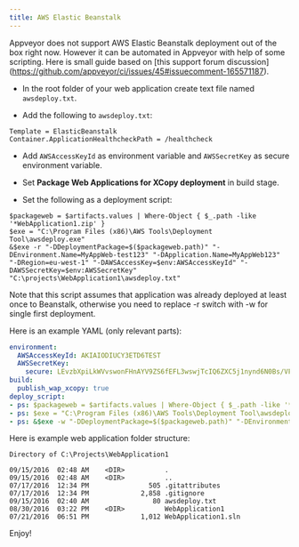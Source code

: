 ```yaml
---
title: AWS Elastic Beanstalk
---
```

Appveyor does not support AWS Elastic Beanstalk deployment out of the box right now. However it can be automated in Appveyor with help of some scripting. Here is small guide based on [this support forum discussion] (<https://github.com/appveyor/ci/issues/45#issuecomment-165571187>).

* In the root folder of your web application create text file named `awsdeploy.txt`.

* Add the following to `awsdeploy.txt`:

```text
Template = ElasticBeanstalk
Container.ApplicationHealthcheckPath = /healthcheck
```

* Add `AWSAccessKeyId` as environment variable and `AWSSecretKey` as secure environment variable.

* Set **Package Web Applications for XCopy deployment** in build stage.

* Set the following as a deployment script:

```text
$packageweb = $artifacts.values | Where-Object { $_.path -like '*WebApplication1.zip' }
$exe = "C:\Program Files (x86)\AWS Tools\Deployment Tool\awsdeploy.exe"
&$exe -r "-DDeploymentPackage=$($packageweb.path)" "-DEnvironment.Name=MyAppWeb-test123" "-DApplication.Name=MyAppWeb123" "-DRegion=eu-west-1" "-DAWSAccessKey=$env:AWSAccessKeyId" "-DAWSSecretKey=$env:AWSSecretKey" "C:\projects\WebApplication1\awsdeploy.txt"
```

Note that this script assumes that application was already deployed at least once to Beanstalk, otherwise you need to replace -r switch with -w for single first deployment.

Here is an example YAML (only relevant parts):

```yaml
environment:
  AWSAccessKeyId: AKIAIODIUCY3ETD6TEST
  AWSSecretKey:
    secure: LEvzbXpiLkWVvswonFHnAYV9ZS6fEFL3wswjTcIQ6ZXC5j1nynd6N0Bs/VFtest
build:
  publish_wap_xcopy: true
deploy_script:
- ps: $packageweb = $artifacts.values | Where-Object { $_.path -like '*WebApplication1.zip' }
- ps: $exe = "C:\Program Files (x86)\AWS Tools\Deployment Tool\awsdeploy.exe"
- ps: &$exe -w "-DDeploymentPackage=$($packageweb.path)" "-DEnvironment.Name=MyAppWeb-test123" "-DApplication.Name=MyAppWeb123" "-DRegion=eu-west-1" "-DAWSAccessKey=$env:AWSAccessKeyId" "-DAWSSecretKey=$env:AWSSecretKey" "C:\projects\WebApplication1\awsdeploy.txt"
```

Here is example web application folder structure:

```text
Directory of C:\Projects\WebApplication1

09/15/2016  02:48 AM    <DIR>          .
09/15/2016  02:48 AM    <DIR>          ..
07/17/2016  12:34 PM               505 .gitattributes
07/17/2016  12:34 PM             2,858 .gitignore
09/15/2016  02:40 AM                80 awsdeploy.txt
08/30/2016  03:22 PM    <DIR>          WebApplication1
07/21/2016  06:51 PM             1,012 WebApplication1.sln
```

Enjoy!
